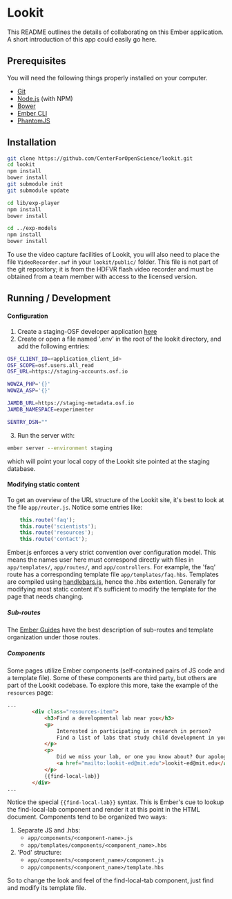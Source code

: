 # Lookit

This README outlines the details of collaborating on this Ember application.
A short introduction of this app could easily go here.

## Prerequisites

You will need the following things properly installed on your computer.

* [Git](http://git-scm.com/)
* [Node.js](http://nodejs.org/) (with NPM)
* [Bower](http://bower.io/)
* [Ember CLI](http://www.ember-cli.com/)
* [PhantomJS](http://phantomjs.org/)

## Installation

```bash
git clone https://github.com/CenterForOpenScience/lookit.git
cd lookit
npm install
bower install
git submodule init
git submodule update

cd lib/exp-player
npm install
bower install

cd ../exp-models
npm install
bower install
```

To use the video capture facilities of Lookit, you will also need to place the file `VideoRecorder.swf` 
in your `lookit/public/` folder. This file is not part of the git repository; it is from the HDFVR flash video 
recorder and must be obtained from a team member with access to the licensed version.

## Running / Development

#### Configuration

1. Create a staging-OSF developer application [here](https://staging.osf.io/settings/applications/)
2. Create or open a file named '.env' in the root of the lookit directory, and add the following entries:
```bash
OSF_CLIENT_ID=<application_client_id>
OSF_SCOPE=osf.users.all_read
OSF_URL=https://staging-accounts.osf.io

WOWZA_PHP='{}'
WOWZA_ASP='{}'

JAMDB_URL=https://staging-metadata.osf.io
JAMDB_NAMESPACE=experimenter

SENTRY_DSN=""
```
3. Run the server with:
```bash
ember server --environment staging
```

which will point your local copy of the Lookit site pointed at the staging database.

####  Modifying static content

To get an overview of the URL structure of the Lookit site, it's best to look at the file `app/router.js`. Notice some entries like:

```javascript
    this.route('faq');
    this.route('scientists');
    this.route('resources');
    this.route('contact');
```

Ember.js enforces a very strict convention over configuration model. This means the names user here must correspond directly with files in `app/templates/`, `app/routes/`, and `app/controllers`.
For example, the 'faq' route has a corresponding template file  `app/templates/faq.hbs`. Templates are compiled using [handlebars.js](http://handlebarsjs.com/), hence the .hbs extention. Generally
for modifying most static content it's sufficient to modify the template for the page that needs changing.

##### Sub-routes

The [Ember Guides](https://guides.emberjs.com/v2.3.0/routing/defining-your-routes/) have the best description of sub-routes and template organization under those routes.

##### Components

Some pages utilize Ember components (self-contained pairs of JS code and a template file). Some of these components are third party, but others are part of the Lookit codebase. To explore this more,
take the example of the `resources` page:
```html
...
        <div class="resources-item">
            <h3>Find a developmental lab near you</h3>
            <p>
                Interested in participating in research in person?
                Find a list of labs that study child development in your state.
            </p>
            <p>
                Did we miss your lab, or one you know about? Our apologies, and please let us kow at
                <a href="mailto:lookit-ed@mit.edu">lookit-ed@mit.edu</a>
            </p>
            {{find-local-lab}}
        </div>
...
```

Notice the special `{{find-local-lab}}` syntax. This is Ember's cue to lookup the find-local-lab component and render it at this point in the HTML document. Components tend to be organized two ways:

1. Separate JS and .hbs:
   - `app/components/<component-name>.js`
   - `app/templates/components/<component_name>.hbs`
2. 'Pod' structure:
   - `app/components/<component_name>/component.js`
   - `app/components/<component_name>/template.hbs`

So to change the look and feel of the find-local-tab component, just find and modify its template file.


